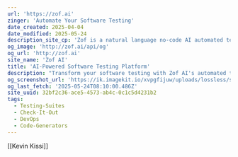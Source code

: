 ```yaml
---
url: 'https://zof.ai'
zinger: 'Automate Your Software Testing'
date_created: 2025-04-04
date_modified: 2025-05-24
description_site_cp: 'Zof is a natural language no-code AI automated testing solution'
og_image: 'http://zof.ai/api/og'
og_url: 'http://zof.ai'
site_name: 'Zof AI'
title: 'AI-Powered Software Testing Platform'
description: "Transform your software testing with Zof AI's automated testing platform. Boost efficiency and quality with AI-powered solutions."
og_screenshot_url: 'https://ik.imagekit.io/xvpgfijuw/uploads/lossless/screenshots/20250605_Zof_AI_og_screenshot.jpeg'
og_last_fetch: '2025-05-24T08:10:00.486Z'
site_uuid: 32bf2c36-ace5-4573-ab4c-0c1c5d4231b2
tags:
  - Testing-Suites
  - Check-It-Out
  - DevOps
  - Code-Generators
---
```


[[Kevin Kissi]]